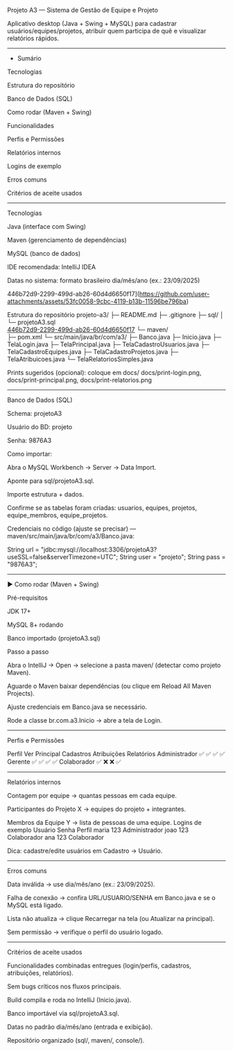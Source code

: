 Projeto A3 — Sistema de Gestão de Equipe e Projeto

Aplicativo desktop (Java + Swing + MySQL) para cadastrar usuários/equipes/projetos, atribuir quem participa de quê e visualizar relatórios rápidos.

--------------------------------------------------------------------------------------------------------------------------------------------------------------------------------------------------------------

* Sumário

Tecnologias

Estrutura do repositório

Banco de Dados (SQL)

Como rodar (Maven + Swing)

Funcionalidades

Perfis e Permissões

Relatórios internos

Logins de exemplo

Erros comuns

Critérios de aceite usados

------------------------------------------------------------------------------------------------------------------------------------------------------------------------------------------------------------

Tecnologias

Java (interface com Swing)

Maven (gerenciamento de dependências)

MySQL (banco de dados)

IDE recomendada: IntelliJ IDEA

Datas no sistema: formato brasileiro dia/mês/ano (ex.: 23/09/2025)

 446b72d9-2299-499d-ab26-60d4d6650f17](https://github.com/user-attachments/assets/53fc0058-9cbc-4119-b13b-11596be796ba)
 
Estrutura do repositório
projeto-a3/
├─ README.md
├─ .gitignore
├─ sql/
│  └─ projetoA3.sql            
                   [446b72d9-2299-499d-ab26-60d4d6650f17](https://github.com/user-attachments/assets/53fc0058-9cbc-4119-b13b-11596be796ba)
└─ maven/                       
   ├─ pom.xml
   └─ src/main/java/br/com/a3/
      ├─ Banco.java
      ├─ Inicio.java
      ├─ TelaLogin.java
      ├─ TelaPrincipal.java
      ├─ TelaCadastroUsuarios.java
      ├─ TelaCadastroEquipes.java
      ├─ TelaCadastroProjetos.java
      ├─ TelaAtribuicoes.java
      └─ TelaRelatoriosSimples.java


Prints sugeridos (opcional): coloque em docs/
docs/print-login.png, docs/print-principal.png, docs/print-relatorios.png

---------------------------------------------------------------------------------------------------------------------------------------------------------------------------------------------------------------
 Banco de Dados (SQL)

Schema: projetoA3

Usuário do BD: projeto

Senha: 9876A3

Como importar:

Abra o MySQL Workbench → Server → Data Import.

Aponte para sql/projetoA3.sql.

Importe estrutura + dados.

Confirme se as tabelas foram criadas:
usuarios, equipes, projetos, equipe_membros, equipe_projetos.

Credenciais no código (ajuste se precisar) — maven/src/main/java/br/com/a3/Banco.java:

String url  = "jdbc:mysql://localhost:3306/projetoA3?useSSL=false&serverTimezone=UTC";
String user = "projeto";
String pass = "9876A3";

---------------------------------------------------------------------------------------------------------------------------------------------------------------------------------------------------------------

▶️ Como rodar (Maven + Swing)

Pré-requisitos

JDK 17+

MySQL 8+ rodando

Banco importado (projetoA3.sql)

Passo a passo

Abra o IntelliJ → Open → selecione a pasta maven/ (detectar como projeto Maven).

Aguarde o Maven baixar dependências (ou clique em Reload All Maven Projects).

Ajuste credenciais em Banco.java se necessário.

Rode a classe br.com.a3.Inicio → abre a tela de Login.

--------------------------------------------------------------------------------------------------------------------------------------------------------------------------------------------------------------


 Perfis e Permissões
 
Perfil	Ver Principal	Cadastros	Atribuições	Relatórios
Administrador	✅	✅	✅	✅
Gerente	✅	✅	✅	✅
Colaborador	✅	❌	❌	✅

----------------------------------------------------------------------------------------------------------------------------------------------------------------------------------------------------------------

 Relatórios internos

Contagem por equipe → quantas pessoas em cada equipe.

Participantes do Projeto X → equipes do projeto + integrantes.

Membros da Equipe Y → lista de pessoas de uma equipe.
 Logins de exemplo
Usuário	Senha	Perfil
maria	123	Administrador
joao	123	Colaborador
ana	123	Colaborador

Dica: cadastre/edite usuários em Cadastro → Usuário.

--------------------------------------------------------------------------------------------------------------------------------------------------------------------------------------------------------------

 Erros comuns

Data inválida → use dia/mês/ano (ex.: 23/09/2025).

Falha de conexão → confira URL/USUARIO/SENHA em Banco.java e se o MySQL está ligado.

Lista não atualiza → clique Recarregar na tela (ou Atualizar na principal).

Sem permissão → verifique o perfil do usuário logado.

---------------------------------------------------------------------------------------------------------------------------------------------------------------------------------------------------------------------

 Critérios de aceite usados

Funcionalidades combinadas entregues (login/perfis, cadastros, atribuições, relatórios).

Sem bugs críticos nos fluxos principais.

Build compila e roda no IntelliJ (Inicio.java).

Banco importável via sql/projetoA3.sql.

Datas no padrão dia/mês/ano (entrada e exibição).

Repositório organizado (sql/, maven/, console/).
